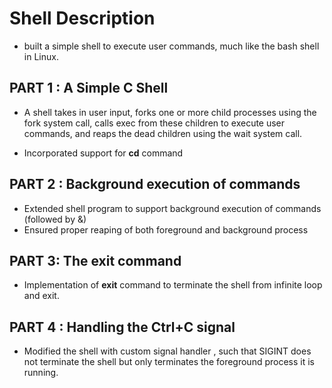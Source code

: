 # Shell Description
- built a simple shell to execute user commands, much like the bash shell in
Linux.

## PART 1 : A Simple C Shell
- A shell takes in user input, forks one or more child processes using the fork system call, calls exec from these children to execute user commands, and reaps the dead children using the wait system call.

- Incorporated support for **cd** command

## PART 2 : Background execution of commands
- Extended shell program to support background execution of commands (followed by &)
- Ensured proper reaping of both foreground and background process

## PART 3: The exit command
- Implementation of **exit** command to terminate the shell from infinite loop and exit.

## PART 4 : Handling the Ctrl+C signal
- Modified the shell with custom signal handler , such that SIGINT does not terminate the shell but only terminates the foreground process it is running.


